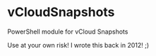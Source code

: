 # vCloudSnapshots
PowerShell module for vCloud Snapshots

Use at your own risk! I wrote this back in 2012! ;)
